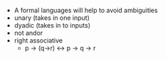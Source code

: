 - A formal languages will help to avoid ambiguities
- unary (takes in one input)
- dyadic (takes in to inputs)
- not andor
- right associative 
	- p -> (q->r)   <->   p -> q  -> r